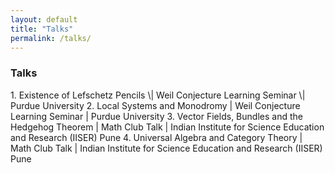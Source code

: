 ```yaml
---
layout: default
title: "Talks"
permalink: /talks/
---
```


 <h3 class="fw-bold">Talks</h3>
 1. Existence of Lefschetz Pencils \| Weil Conjecture Learning Seminar \| Purdue University
 2. Local Systems and Monodromy | Weil Conjecture Learning Seminar | Purdue University
 3. Vector Fields, Bundles and the Hedgehog Theorem | Math Club Talk | Indian Institute for Science Education and Research (IISER) Pune
 4. Universal Algebra and Category Theory | Math Club Talk | Indian Institute for Science Education and Research (IISER) Pune

